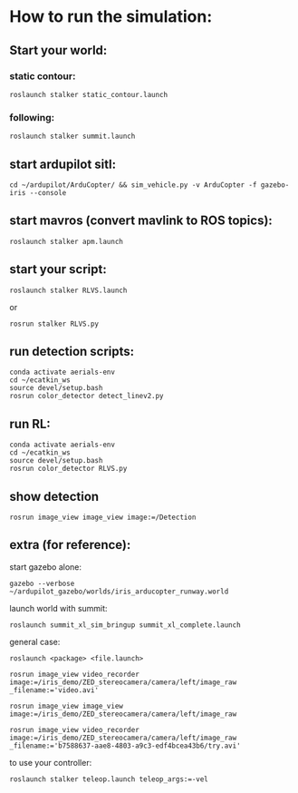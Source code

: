 # How to run the simulation:
## Start your world:
### static contour:
```
roslaunch stalker static_contour.launch
```
### following:
```
roslaunch stalker summit.launch
```
## start ardupilot sitl:
```
cd ~/ardupilot/ArduCopter/ && sim_vehicle.py -v ArduCopter -f gazebo-iris --console
```
## start mavros (convert mavlink to ROS topics):
```
roslaunch stalker apm.launch
```
## start your script:
```
roslaunch stalker RLVS.launch
```
or
```
rosrun stalker RLVS.py
```
## run detection scripts:
```
conda activate aerials-env
cd ~/ecatkin_ws
source devel/setup.bash
rosrun color_detector detect_linev2.py
```
## run RL:
```
conda activate aerials-env
cd ~/ecatkin_ws
source devel/setup.bash
rosrun color_detector RLVS.py
```
## show detection
```
rosrun image_view image_view image:=/Detection
```


## extra (for reference):
start gazebo alone:
```
gazebo --verbose ~/ardupilot_gazebo/worlds/iris_arducopter_runway.world
```
launch world with summit:
```
roslaunch summit_xl_sim_bringup summit_xl_complete.launch
```
general case:
```
roslaunch <package> <file.launch>
```
```
rosrun image_view video_recorder image:=/iris_demo/ZED_stereocamera/camera/left/image_raw _filename:='video.avi'
```
```
rosrun image_view image_view image:=/iris_demo/ZED_stereocamera/camera/left/image_raw
```
```
rosrun image_view video_recorder image:=/iris_demo/ZED_stereocamera/camera/left/image_raw _filename:='b7588637-aae8-4803-a9c3-edf4bcea43b6/try.avi'
```
to use your controller: 
```
roslaunch stalker teleop.launch teleop_args:=-vel
```



